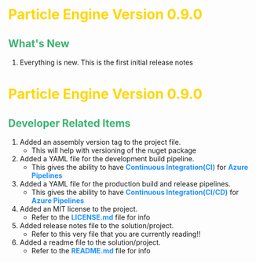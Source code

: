 # <span style='font-weight: bold; color: gold'>Particle Engine Version 0.9.0</span>


## <span style='font-weight: bold; color: mediumseagreen'>What's New</span>

1. Everything is new.  This is the first initial release notes




# <span style='font-weight: bold; color: gold'>Particle Engine Version 0.9.0</span>

## <span style='font-weight: bold; color: mediumseagreen'>Developer Related Items</span>

1. Added an assembly version tag to the project file.
   * This will help with versioning of the nuget package
2. Added a YAML file for the development build pipeline.
   * This gives the ability to have <span style='font-weight: bold; color: dodgerblue'>Continuous Integration(CI)</span> for <span style='font-weight: bold; color: dodgerblue'>Azure Pipelines</span>
3. Added a YAML file for the production build and release pipelines.
   * This gives the ability to have <span style='font-weight: bold; color: dodgerblue'>Continuous Integration(CI/CD)</span> for <span style='font-weight: bold; color: dodgerblue'>Azure Pipelines</span>
4. Added an MIT license to the project.
   * Refer to the <span style='font-weight: bold; color: dodgerblue'>LICENSE.md</span> file for info
5. Added release notes file to the solution/project.
   * Refer to this very file that you are currently reading!!
6. Added a readme file to the solution/project.
   * Refer to the <span style='font-weight: bold; color: dodgerblue'>README.md</span> file for info
